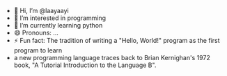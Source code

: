 - 👋 Hi, I’m @laayaayi
- 👀 I’m interested in programming
- 🌱 I’m currently learning python
- 😄 Pronouns: ...
- ⚡ Fun fact: The tradition of writing a "Hello, World!" program as the first program to learn
-  a new programming language traces back to Brian Kernighan's 1972 book, "A Tutorial Introduction to the Language B".


